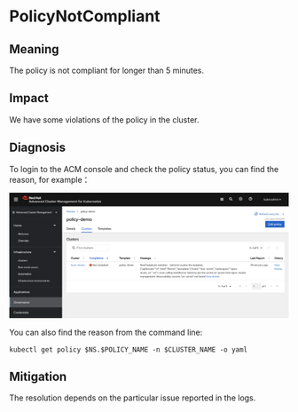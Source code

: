 # PolicyNotCompliant

## Meaning

The policy is not compliant for longer than 5 minutes.

## Impact

We have some violations of the policy in the cluster.

## Diagnosis

To login to the ACM console and check the policy status, you can find the reason, for example：

![](/images/PolicyNotCompliant.png)

You can also find the reason from the command line:

```
kubectl get policy $NS.$POLICY_NAME -n $CLUSTER_NAME -o yaml
```

## Mitigation

The resolution depends on the particular issue reported in the logs.
